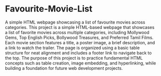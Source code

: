 # Favourite-Movie-List
A simple HTML webpage showcasing a list of favourite movies across categories.
This project is a simple HTML-based webpage that showcases a list of favorite movies across multiple categories, including Mollywood Gems, Top English Picks, Bollywood Treasures, and Preferred Tamil Films. Each movie section features a title, a poster image, a brief description, and a link to watch the trailer. The page is organized using a basic table structure for neat alignment and includes a footer link to navigate back to the top. The purpose of this project is to practice fundamental HTML concepts such as table creation, image embedding, and hyperlinking, while building a foundation for future web development projects.
